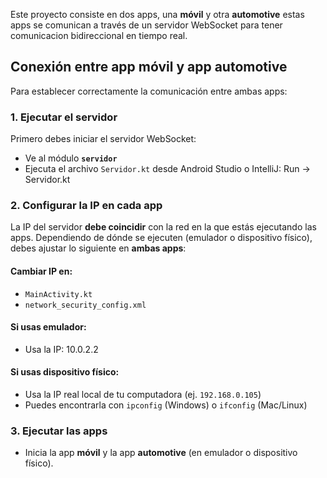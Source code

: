 Este proyecto consiste en dos apps, una **móvil** y otra **automotive**
estas apps se comunican a través de un servidor WebSocket para tener comunicacion bidireccional en tiempo real.

## Conexión entre app móvil y app automotive

Para establecer correctamente la comunicación entre ambas apps:

### 1. Ejecutar el servidor

Primero debes iniciar el servidor WebSocket:

- Ve al módulo **`servidor`**
- Ejecuta el archivo `Servidor.kt` desde Android Studio o IntelliJ:
  Run → Servidor.kt

### 2. Configurar la IP en cada app

La IP del servidor **debe coincidir** con la red en la que estás ejecutando las apps. Dependiendo de dónde se ejecuten (emulador o dispositivo físico), debes ajustar lo siguiente en **ambas apps**:

#### Cambiar IP en:
- `MainActivity.kt`
- `network_security_config.xml`

####  Si usas emulador:
- Usa la IP:
  10.0.2.2

####  Si usas dispositivo físico:
- Usa la IP real local de tu computadora (ej. `192.168.0.105`)
- Puedes encontrarla con `ipconfig` (Windows) o `ifconfig` (Mac/Linux)

### 3. Ejecutar las apps

- Inicia la app **móvil** y la app **automotive** (en emulador o dispositivo físico).